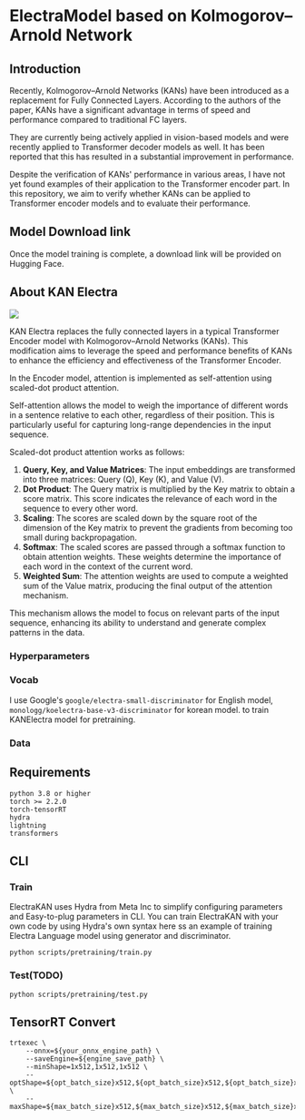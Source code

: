 # ElectraModel based on Kolmogorov–Arnold Network

## Introduction

Recently, Kolmogorov–Arnold Networks (KANs) have been introduced as a replacement for Fully Connected Layers.
According to the authors of the paper, KANs have a significant advantage in terms of speed and performance compared to traditional FC layers.

They are currently being actively applied in vision-based models and were recently applied to Transformer decoder models as well.
It has been reported that this has resulted in a substantial improvement in performance.

Despite the verification of KANs' performance in various areas, I have not yet found examples of their application to the Transformer encoder part.
In this repository, we aim to verify whether KANs can be applied to Transformer encoder models and to evaluate their performance.

## Model Download link

Once the model training is complete, a download link will be provided on Hugging Face.

## About KAN Electra

<img src="https://www.researchgate.net/profile/Haein-Lee-17/publication/380213289/figure/fig5/AS:11431281239908417@1714537841924/ELECTRA-model-architecture-Source-Adapted-from-22-25.png">

KAN Electra replaces the fully connected layers in a typical Transformer Encoder model with Kolmogorov–Arnold Networks (KANs). This modification aims to leverage the speed and performance benefits of KANs to enhance the efficiency and effectiveness of the Transformer Encoder.

In the Encoder model, attention is implemented as self-attention using scaled-dot product attention.

Self-attention allows the model to weigh the importance of different words in a sentence relative to each other, regardless of their position. This is particularly useful for capturing long-range dependencies in the input sequence.

Scaled-dot product attention works as follows:
1. **Query, Key, and Value Matrices**: The input embeddings are transformed into three matrices: Query (Q), Key (K), and Value (V).
2. **Dot Product**: The Query matrix is multiplied by the Key matrix to obtain a score matrix. This score indicates the relevance of each word in the sequence to every other word.
3. **Scaling**: The scores are scaled down by the square root of the dimension of the Key matrix to prevent the gradients from becoming too small during backpropagation.
4. **Softmax**: The scaled scores are passed through a softmax function to obtain attention weights. These weights determine the importance of each word in the context of the current word.
5. **Weighted Sum**: The attention weights are used to compute a weighted sum of the Value matrix, producing the final output of the attention mechanism.

This mechanism allows the model to focus on relevant parts of the input sequence, enhancing its ability to understand and generate complex patterns in the data.

### Hyperparameters

### Vocab

I use Google's `google/electra-small-discriminator` for English model, `monologg/koelectra-base-v3-discriminator` for korean model. to train KANElectra model for pretraining.

### Data

## Requirements

```text
python 3.8 or higher
torch >= 2.2.0
torch-tensorRT
hydra
lightning
transformers
```

## CLI

### Train

ElectraKAN uses Hydra from Meta Inc to simplify configuring parameters and Easy-to-plug parameters in CLI. You can train ElectraKAN with your own code by using Hydra's own syntax here ss an example of training Electra Language model using generator and discriminator.

```shell
python scripts/pretraining/train.py
```

### Test(TODO)

```shell
python scripts/pretraining/test.py

```

## TensorRT Convert

```shell
trtexec \
    --onnx=${your_onnx_engine_path} \
    --saveEngine=${engine_save_path} \
    --minShape=1x512,1x512,1x512 \
    --optShape=${opt_batch_size}x512,${opt_batch_size}x512,${opt_batch_size}x512 \
    --maxShape=${max_batch_size}x512,${max_batch_size}x512,${max_batch_size}x512
```
